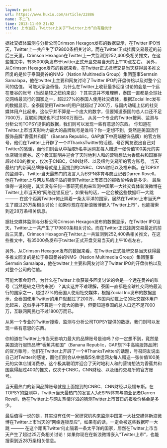 ```yaml
---
layout: post
url: https://www.huxiu.com/article/22886
name: 不二飞
time: 2013-11-09 21:02
title: 上市当日，Twitter上关于“Twitter上市”的有趣统计
---
```

据社交媒体监测与分析公司Crimson Hexagon发布的数据显示，在Twitter IPO当天，Twitter上一共产生了179800条相关讨论。而在Twitter正式挂牌交易最近的前后三天里，Crimson Hexagon在Twitter上一共监测到252,400条相关推文，在这些推文中，有35000条发布于twitter正式开盘交易当天的上午10点左右。 另外，从Crimson Hexagon发布的数据来看，在Twitter正式挂牌交易当天获得最多推文回复的是位于泰国曼谷的NMG（Nation Multimedia Group）集团董事Sermsin Samalapa，他在twitter上主要和网友讨论了Twitter IPO的开盘价格以及对整个公司的估值。 可能大家会奇怪，为什么在Twitter上收获最多回复讨论的会是一个远在曼谷的账号（当然是较之纽约来说）？其实这并不难理解，泰国一直都是全球社交网络最流行的国家之一，超过27%的泰国人使用社交媒体，根据Zocial Inc发布的数据显示，全泰国使用Twitter的用户就超过了200万，与国内动辄上亿的社交媒体用户比起来，这似乎并不算是一个庞大的数字，但要知道泰国的总人口还不足7000万，互联网网民也不过1800万而已。 从另一个专业的Twitter搜索、监测与分析公司TOPSY提供的数据，我们则可以发现一些有意思的东西。 你知道在Twitter上市当天影响力最大的品牌账号是谁吗？你一定想不到，竟然是美国流行服饰品牌“香蕉共和国”（Banana Republic，GAP旗下中高端服饰品牌）的官方账号，他们在Twitter上开辟了一个#ThanksTwitter的话题，号召网友说出自己对Twitter的感谢，而他们则会从中抽取5名幸运网友每人赠送一张价值100美元的实体店铺消费券。这个极其聪明并迎合了天时地利人和的营销想法为香蕉共和国赢得超过400的推文，仅次于CNBC，CNN财经、以及纽约交易所的官方账号。 当天最热门的新闻品牌账号就是上面提到的CNBC、CNN财经以及福布斯。在TOPSY的监测中，Twitter当天最热门的发言人为ESPN体育与商业记者Darren Rovell，他在Twitter上与网友热情洋溢的猜测Twitter上市首日的报收价格会是多少。 最后值得一说的是，其实没有任何一家研究机构来监测中国第一大社交媒体新浪微博在Twitter上市当天的“网络连锁反应”，如果有的话，一定会被这些数据吓一大跳 ——— 在这个距离Twitter何止隔着一条太平洋的国家，居然在Twitter上市当天产生了超过25万条相关讨论！如果你现在在新浪微博嵌入“Twitter上市”，也能搜索到近28万条相关信息。

据社交媒体监测与分析公司Crimson Hexagon发布的数据显示，在Twitter IPO当天，Twitter上一共产生了179800条相关讨论。而在Twitter正式挂牌交易最近的前后三天里，Crimson Hexagon在Twitter上一共监测到252,400条相关推文，在这些推文中，有35000条发布于twitter正式开盘交易当天的上午10点左右。

另外，从Crimson Hexagon发布的数据来看，在Twitter正式挂牌交易当天获得最多推文回复的是位于泰国曼谷的NMG（Nation Multimedia Group）集团董事Sermsin Samalapa，他在twitter上主要和网友讨论了Twitter IPO的开盘价格以及对整个公司的估值。

可能大家会奇怪，为什么在Twitter上收获最多回复讨论的会是一个远在曼谷的账号（当然是较之纽约来说）？其实这并不难理解，泰国一直都是全球社交网络最流行的国家之一，超过27%的泰国人使用社交媒体，根据Zocial Inc发布的数据显示，全泰国使用Twitter的用户就超过了200万，与国内动辄上亿的社交媒体用户比起来，这似乎并不算是一个庞大的数字，但要知道泰国的总人口还不足7000万，互联网网民也不过1800万而已。

从另一个专业的Twitter搜索、监测与分析公司TOPSY提供的数据，我们则可以发现一些有意思的东西。

你知道在Twitter上市当天影响力最大的品牌账号是谁吗？你一定想不到，竟然是美国流行服饰品牌“香蕉共和国”（Banana Republic，GAP旗下中高端服饰品牌）的官方账号，他们在Twitter上开辟了一个#ThanksTwitter的话题，号召网友说出自己对Twitter的感谢，而他们则会从中抽取5名幸运网友每人赠送一张价值100美元的实体店铺消费券。这个极其聪明并迎合了天时地利人和的营销想法为香蕉共和国赢得超过400的推文，仅次于CNBC，CNN财经、以及纽约交易所的官方账号。

当天最热门的新闻品牌账号就是上面提到的CNBC、CNN财经以及福布斯。在TOPSY的监测中，Twitter当天最热门的发言人为ESPN体育与商业记者Darren Rovell，他在Twitter上与网友热情洋溢的猜测Twitter上市首日的报收价格会是多少。

最后值得一说的是，其实没有任何一家研究机构来监测中国第一大社交媒体新浪微博在Twitter上市当天的“网络连锁反应”，如果有的话，一定会被这些数据吓一大跳 ——— 在这个距离Twitter何止隔着一条太平洋的国家，居然在Twitter上市当天产生了超过25万条相关讨论！如果你现在在新浪微博嵌入“Twitter上市”，也能搜索到近28万条相关信息。

